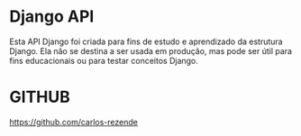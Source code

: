 # Django API

Esta API Django foi criada para fins de estudo e aprendizado da estrutura Django. Ela não se destina a ser usada em produção, mas pode ser útil para fins educacionais ou para testar conceitos Django.

# GITHUB
https://github.com/carlos-rezende